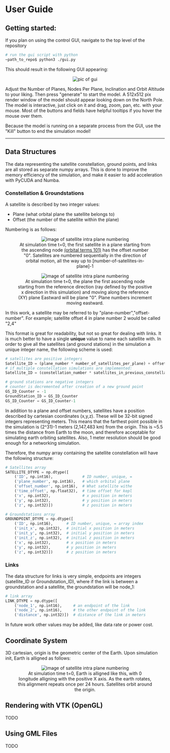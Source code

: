# User Guide

## Getting started:

If you plan on using the control GUI, navigate to the top level of the repository
```bash
# run the gui script with python
~path_to_repo$ python3 ./gui.py
```

This should result in the following GUI appearing:

<center>
<figure>
  <img src="pics/gui_ex.png" alt="pic of gui"/>
</figure>
</center>

Adjust the Number of Planes, Nodes Per Plane, Inclination and Orbit Altitude to your liking.
Then press "generate" to start the model. A 512x512 pix render window of the model should appear looking down on the North Pole. The model is interactive, just click on it and drag, zoom, pan, etc. with your mouse. Most of the buttons and fields have helpful tooltips if you hover the mouse over them.

Because the model is running on a separate process from the GUI, use the "Kill" button to end the simulation model!

___
## Data Structures

The data representing the satellite constellation, ground points, and links are all stored as separate numpy arrays. This is done to improve the memory efficiency of the simulation, and make it easier to add acceleration with PyCUDA and Numba.

### Constellation & Groundstations

A satellite is described by two integer values:
* Plane (what orbital plane the satellite belongs to)
* Offset (the number of the satellite within the plane)

Numbering is as follows:

<center>
<figure>
  <img src="pics/satellite_intra_plane_numbering.png" alt="image of satellite intra plane numbering"/>
  <figcaption>At simulation time t=0, the first satellite in a plane starting from the ascending node <a href="https://en.wikipedia.org/wiki/Orbital_elements">(orbital terms 101)</a>  has the offset number "0".  Satellites are numbered sequentially in the direction of orbital motion, all the way up to [number-of-satellites-in-plane]-1 </figcaption>
</figure>

<figure>
  <img src="pics/plane_numbering.png" alt="image of satellite intra plane numbering"/>
  <figcaption>At simulation time t=0, the plane the first ascending node starting from the reference direction (ray defined by the positive x direction in this simulation) and moving along the reference (XY) plane Eastward will be plane "0". Plane numbers increment moving eastward.  </figcaption>
</figure>

</center>


In this work, a satellite may be referred to by "plane-number","offset-number". For example; satellite offset 4 in plane number 2 would be called "2,4"

This format is great for readability, but not so great for dealing with links. It is much better to have a single **unique** value to name each satellite with. In order to give all the satellites (and ground stations) in the simulation a unique integer name, the following scheme is used:
```python
# satellites are positive integers
Satellite_ID = (plane_number * number_of_satellites_per_plane) + offset_number
# if multiple constellation simulations are implemented:
Satellite_ID = (constellation_number * satellites_in_previous_constellation) + (plane_number * number_of_satellites_per_plane) + offset_number

# ground stations are negative integers
# counter is decremented after creation of a new ground point
GS_ID_Counter = -1
GroundStation_ID = GS_ID_Counter
GS_ID_Counter = GS_ID_Counter-1
```

In addition to a plane and offset numbers, satellites have a position described by cartesian coordinates (x,y,z). These will be 32-bit signed integers representing meters. This means that the farthest point possible in the simulation is (2^31)-1 meters (2,147,483 km) from the origin. This is ~5.5 times the distance from Earth to the moon, and therefore acceptable for simulating earth orbiting satellites. Also, 1 meter resolution should be good enough for a networking simulation.

Therefore, the numpy array containing the satellite constellation will have the following structure:

```python
# Satellites array
SATELLITE_DTYPE = np.dtype([
	('ID', np.int16),             # ID number, unique, =
	('plane_number', np.int16),   # which orbital plane
	('offset_number', np.int16),  # What satellite withe
	('time_offset', np.float32),  # time offset for kepl
	('x', np.int32),              # x position in meters
	('y', np.int32),              # y position in meters
	('z', np.int32)])             # z position in meters

# Groundstations array
GROUNDPOINT_DTYPE = np.dtype([
	('ID', np.int16),      # ID number, unique, = array index
	('init_x', np.int32),  # initial x position in meters
	('init_y', np.int32),  # initial y position in meters
	('init_z', np.int32),  # initial z position in meters
	('x', np.int32),       # x position in meters
	('y', np.int32),       # y position in meters
	('z', np.int32)])      # z position in meters
```

### Links

The data structure for links is very simple, endpoints are integers (satellite_ID or Groundstation_ID), where if the link is between a groundstation and a satellite, the groundstation will be node_1:

```python
# link array
LINK_DTYPE = np.dtype([
	('node_1', np.int16),     # an endpoint of the link
	('node_2', np.int16),     # the other endpoint of the link
	('distance', np.int32)])  # distance of the link in meters
```
In future work other values may be added, like data rate or power cost.


## Coordinate System

3D cartesian, origin is the geometric center of the Earth. Upon simulation init, Earth is alligned as follows:
<center>
<figure>
  <img src="pics/coords_sys_at_t0.png" alt="image of satellite intra plane numbering"/>
  <figcaption>At simulation time t=0, Earth is alligned like this, with 0 longitude alligning with the positive X axis. As the earth rotates, this alignment repeats once per 24 hours. Satellites orbit around the origin. </figcaption>
</figure>
</center>

## Rendering with VTK (OpenGL)

TODO

## Using GML Files

TODO


